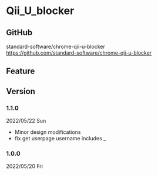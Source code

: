 # Qii_U_blocker

## GitHub

standard-software/chrome-qii-u-blocker  
https://github.com/standard-software/chrome-qii-u-blocker

## Feature

## Version

### 1.1.0
2022/05/22 Sun
- Minor design modifications
- fix get userpage username includes _

### 1.0.0
2022/05/20 Fri
